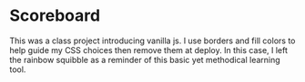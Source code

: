 # Scoreboard
This was a class project introducing vanilla js. I use borders and fill colors to help guide my CSS choices then remove them at deploy. In this case, I left the rainbow squibble as a reminder of this basic yet methodical learning tool. 
